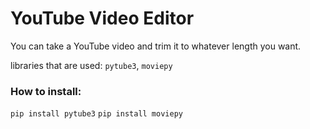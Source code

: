 # YouTube Video Editor
You can take a YouTube video and trim it to whatever length you want.

libraries that are used: `pytube3`, `moviepy`

### How to install:

`pip install pytube3`
`pip install moviepy`
 
